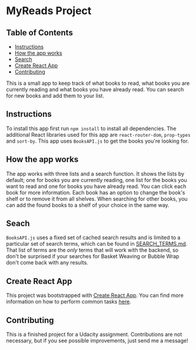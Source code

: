 # MyReads Project

## Table of Contents

* [Instructions](#instructions)
* [How the app works](#how-the-app-works)
* [Search](#search)
* [Create React App](#create-react-app)
* [Contributing](#contributing)

This is a small app to keep track of what books to read, what books you are currently reading and what books you have already read. You can search for new books and add them to your list.

## Instructions

To install this app first run `npm install` to install all dependencies.
The additional React libraries used for this app are `react-router-dom`, `prop-types` and `sort-by`.
This app uses `BooksAPI.js` to get the books you're looking for.

## How the app works

The app works with three lists and a search function. It shows the lists by default; one for books you are currently reading, one list for the books you want to read and one for books you have already read. You can click each book for more information. Each book has an option to change the book's shelf or to remove it from all shelves. When searching for other books, you can add the found books to a shelf of your choice in the same way.

## Seach

`BooksAPI.js` uses a fixed set of cached search results and is limited to a particular set of search terms, which can be found in [SEARCH_TERMS.md](SEARCH_TERMS.md). That list of terms are the _only_ terms that will work with the backend, so don't be surprised if your searches for Basket Weaving or Bubble Wrap don't come back with any results.

## Create React App

This project was bootstrapped with [Create React App](https://github.com/facebookincubator/create-react-app). You can find more information on how to perform common tasks [here](https://github.com/facebookincubator/create-react-app/blob/master/packages/react-scripts/template/README.md).

## Contributing

This is a finished project for a Udacity assignment. Contributions are not necessary, but if you see possible improvements, just send me a message!